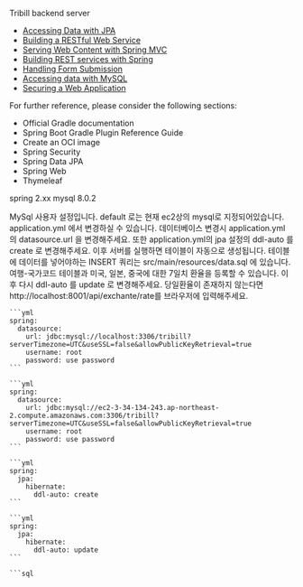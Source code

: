Tribill backend server

* [Accessing Data with JPA](https://spring.io/guides/gs/accessing-data-jpa/)
* [Building a RESTful Web Service](https://spring.io/guides/gs/rest-service/)
* [Serving Web Content with Spring MVC](https://spring.io/guides/gs/serving-web-content/)
* [Building REST services with Spring](https://spring.io/guides/tutorials/rest/)
* [Handling Form Submission](https://spring.io/guides/gs/handling-form-submission/)
* [Accessing data with MySQL](https://spring.io/guides/gs/accessing-data-mysql/)
* [Securing a Web Application](https://spring.io/guides/gs/securing-web/)


For further reference, please consider the following sections:

- Official Gradle documentation
- Spring Boot Gradle Plugin Reference Guide
- Create an OCI image
- Spring Security
- Spring Data JPA
- Spring Web
- Thymeleaf

spring 2.xx
mysql 8.0.2

MySql 사용자 설정입니다.
default 로는 현재 ec2상의 mysql로 지정되어있습니다.
application.yml 에서 변경하실 수 있습니다.
데이터베이스 변경시 application.yml 의 datasource.url 을 변경해주세요.
또한 application.yml의 jpa 설정의 ddl-auto 를 create 로 변경해주세요.
이후 서버를 실행하면 테이블이 자동으로 생성됩니다.
테이블에 데이터를 넣어야하는 INSERT 쿼리는 src/main/resources/data.sql 에 있습니다.
여행-국가코드 테이블과 미국, 일본, 중국에 대한 7일치 환율을 등록할 수 있습니다.
이후 다시 ddl-auto 를 update 로 변경해주세요.
당일환율이 존재하지 않는다면 http://localhost:8001/api/exchante/rate를 브라우저에 입력해주세요.


    
    ```yml
    spring:
      datasource:
        url: jdbc:mysql://localhost:3306/tribill?serverTimezone=UTC&useSSL=false&allowPublicKeyRetrieval=true
        username: root
        password: use password
    ```

    ```yml
    spring:
      datasource:
        url: jdbc:mysql://ec2-3-34-134-243.ap-northeast-2.compute.amazonaws.com:3306/tribill?serverTimezone=UTC&useSSL=false&allowPublicKeyRetrieval=true
        username: root
        password: use password
    ```

    ```yml
    spring:
      jpa:
        hibernate:
          ddl-auto: create
    ```

    ```yml
    spring:
      jpa:
        hibernate:
          ddl-auto: update
    ```

    ```sql




